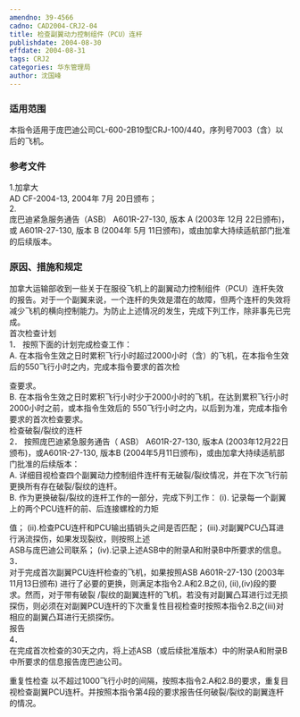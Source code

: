 ```yaml
---
amendno: 39-4566  
cadno: CAD2004-CRJ2-04  
title: 检查副翼动力控制组件（PCU）连杆  
publishdate: 2004-08-30  
effdate: 2004-08-31  
tags: CRJ2  
categories: 华东管理局  
author: 沈国峰  
---
```

  
### 适用范围  
本指令适用于庞巴迪公司CL-600-2B19型CRJ-100/440，序列号7003（含）以后的飞机。  
  
<!--more-->  
### 参考文件  
1.加拿大  
AD CF-2004-13, 2004年 7月 20日颁布；  
2.  
庞巴迪紧急服务通告（ASB） A601R-27-130, 版本 A (2003年 12月 22日颁布)，或 A601R-27-130, 版本 B (2004年 5月 11日颁布)，或由加拿大持续适航部门批准的后续版本。  
  
### 原因、措施和规定  
加拿大运输部收到一些关于在服役飞机上的副翼动力控制组件（PCU）连杆失效的报告。对于一个副翼来说，一个连杆的失效是潜在的故障，但两个连杆的失效将减少飞机的横向控制能力。为防止上述情况的发生，完成下列工作，除非事先已完成。  
首次检查计划  
1． 按照下面的计划完成检查工作：  
A. 	在本指令生效之日时累积飞行小时超过2000小时（含）的飞机，在本指令生效后的550飞行小时之内，完成本指令要求的首次检  
  
查要求。  
B. 	在本指令生效之日时累积飞行小时少于2000小时的飞机，在达到累积飞行小时2000小时之前，或本指令生效后的 550飞行小时之内，以后到为准，完成本指令要求的首次检查要求。  
检查破裂/裂纹的连杆  
2． 按照庞巴迪紧急服务通告（ ASB） A601R-27-130, 版本A (2003年12月22日颁布)，或A601R-27-130, 版本B (2004年5月11日颁布)，或由加拿大持续适航部门批准的后续版本：  
A. 	详细目视检查四个副翼动力控制组件连杆有无破裂/裂纹情况，并在下次飞行前更换所有存在破裂/裂纹的连杆。  
B. 	作为更换破裂/裂纹的连杆工作的一部分，完成下列工作： (i). 记录每一个副翼上的两个PCU连杆的前、后连接螺栓的力矩  
  
值；      (ii).检查PCU连杆和PCU输出插销头之间是否匹配； (iii).对副翼PCU凸耳进行涡流探伤，如果发现裂纹，则按照上述  
ASB与庞巴迪公司联系；      (iv).记录上述ASB中的附录A和附录B中所要求的信息。  
3．  
对于完成首次副翼PCU连杆检查的飞机，如果按照ASB A601R-27-130 (2003年11月13日颁布) 进行了必要的更换，则满足本指令2.A和2.B之(i), (ii),(iv)段的要求。然而，对于带有破裂 /裂纹的副翼连杆的飞机，若没有对副翼凸耳进行过无损探伤，则必须在对副翼PCU连杆的下次重复性目视检查时按照本指令2.B之(iii)对相应的副翼凸耳进行无损探伤。  
报告  
4．  
在完成首次检查的30天之内，将上述ASB（或后续批准版本）中的附录A和附录B中所要求的信息报告庞巴迪公司。  
  
重复性检查 以不超过1000飞行小时的间隔，按照本指令2.A和2.B的要求，重复目视检查副翼PCU连杆。并按照本指令第4段的要求报告任何破裂/裂纹的副翼连杆的情况。  
  
